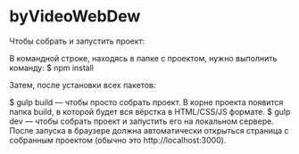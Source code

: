 # byVideoWebDew

Чтобы собрать и запустить проект:

В командной строке, находясь в папке с проектом, нужно выполнить команду: $ npm install

Затем, после установки всех пакетов:

$ gulp build — чтобы просто собрать проект. В корне проекта появится папка build, в которой будет вся вёрстка в HTML/CSS/JS формате.
$ gulp dev — чтобы собрать проект и запустить его на локальном сервере. После запуска в браузере должна автоматически открыться страница с собранным проектом (обычно это http://localhost:3000).